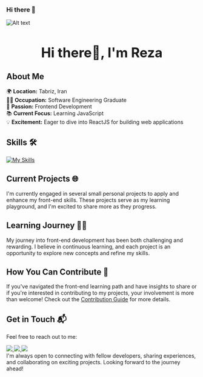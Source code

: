 ### Hi there 👋

<!--
**rezaasghari24/rezaasghari24** is a ✨ _special_ ✨ repository because its `README.md` (this file) appears on your GitHub profile.

Here are some ideas to get you started:

- 🔭 I’m currently working on ...
- 🌱 I’m currently learning ...
- 👯 I’m looking to collaborate on ...
- 🤔 I’m looking for help with ...
- 💬 Ask me about ...
- 📫 How to reach me: ...
- 😄 Pronouns: ...
- ⚡ Fun fact: ...
-->
![Alt text](https://camo.githubusercontent.com/5b1d292467a7b41f288e50d450674ef3cfb99862405c58b6d440957ae3519c22/68747470733a2f2f666972656261736573746f726167652e676f6f676c65617069732e636f6d2f76302f622f666c6578692d636f64696e672e61707073706f742e636f6d2f6f2f64656d706769372d35323066386435662d363364342d343435332d383832322d6462633134396165323766382e6769663f616c743d6d6564696126746f6b656e3d39316330633762322d393363332d343032392d623031312d316138373033633537333064 "Title")

<h1 align="center" style="font-size: 2.5em;">Hi there👋, I'm Reza</h1>

## About Me

🌍 **Location:** Tabriz, Iran  
👨‍💻 **Occupation:** Software Engineering Graduate  
🚀 **Passion:** Frontend Development  
📚 **Current Focus:** Learning JavaScript  
💡 **Excitement:** Eager to dive into ReactJS for building web applications

## Skills 🛠️

[![My Skills](https://skillicons.dev/icons?i=js,html,css,sass,git,github,vscode)](https://skillicons.dev)

## Current Projects 🌐

I'm currently engaged in several small personal projects to apply and enhance my front-end skills. These projects serve as my learning playground, and I'm excited to share more as they progress.

## Learning Journey 🚴‍♂️

My journey into front-end development has been both challenging and rewarding. I believe in continuous learning, and each project is an opportunity to explore new concepts and refine my skills.

## How You Can Contribute 🤝

If you've navigated the front-end learning path and have insights to share or if you're interested in contributing to my projects, your involvement is more than welcome! Check out the [Contribution Guide](CONTRIBUTING.md) for more details.

## Get in Touch 📬

Feel free to reach out to me:

  <a href="https://www.linkedin.com/in/rezaasghari24">
  <img src="https://skillicons.dev/icons?i=linkedin" />
  </a>
  <a href="https://twitter.com/rezaasghari24">
  <img src="https://skillicons.dev/icons?i=twitter" />
  </a>
  <a href="https://www.instagram.com/rezaasghari24/">
  <img src="https://skillicons.dev/icons?i=instagram" />
  </a></br>
  I'm always open to connecting with fellow developers, sharing experiences, and collaborating on exciting projects. Looking forward to the journey ahead!
